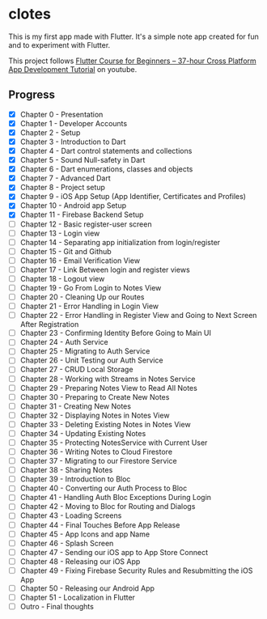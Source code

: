 # clotes

This is my first app made with Flutter. It's a simple note app created for fun and to experiment with Flutter.

This project follows [Flutter Course for Beginners – 37-hour Cross Platform App Development Tutorial](https://youtu.be/VPvVD8t02U8?feature=shared) on youtube.

## Progress

- [x] Chapter 0 - Presentation
- [x] Chapter 1 - Developer Accounts
- [x] Chapter 2 - Setup
- [x] Chapter 3 - Introduction to Dart
- [x] Chapter 4 - Dart control statements and collections
- [x] Chapter 5 - Sound Null-safety in Dart
- [x] Chapter 6 - Dart enumerations, classes and objects
- [x] Chapter 7 - Advanced Dart
- [x] Chapter 8 - Project setup
- [x] Chapter 9 - iOS App Setup (App Identifier, Certificates and Profiles)
- [x] Chapter 10 - Android app Setup
- [x] Chapter 11 - Firebase Backend Setup
- [ ] Chapter 12 - Basic register-user screen
- [ ] Chapter 13 - Login view
- [ ] Chapter 14 - Separating app initialization from login/register
- [ ] Chapter 15 - Git and Github
- [ ] Chapter 16 - Email Verification View
- [ ] Chapter 17 - Link Between login and register views
- [ ] Chapter 18 - Logout view
- [ ] Chapter 19 - Go From Login to Notes View
- [ ] Chapter 20 - Cleaning Up our Routes
- [ ] Chapter 21 - Error Handling in Login View
- [ ] Chapter 22 - Error Handling in Register View and Going to Next Screen After Registration
- [ ] Chapter 23 - Confirming Identity Before Going to Main UI
- [ ] Chapter 24 - Auth Service
- [ ] Chapter 25 - Migrating to Auth Service
- [ ] Chapter 26 - Unit Testing our Auth Service
- [ ] Chapter 27 - CRUD Local Storage
- [ ] Chapter 28 - Working with Streams in Notes Service
- [ ] Chapter 29 - Preparing Notes View to Read All Notes
- [ ] Chapter 30 - Preparing to Create New Notes
- [ ] Chapter 31 - Creating New Notes
- [ ] Chapter 32 - Displaying Notes in Notes View
- [ ] Chapter 33 - Deleting Existing Notes in Notes View
- [ ] Chapter 34 - Updating Existing Notes
- [ ] Chapter 35 - Protecting NotesService with Current User
- [ ] Chapter 36 - Writing Notes to Cloud Firestore
- [ ] Chapter 37 - Migrating to our Firestore Service
- [ ] Chapter 38 - Sharing Notes
- [ ] Chapter 39 - Introduction to Bloc
- [ ] Chapter 40 - Converting our Auth Process to Bloc
- [ ] Chapter 41 - Handling Auth Bloc Exceptions During Login
- [ ] Chapter 42 - Moving to Bloc for Routing and Dialogs
- [ ] Chapter 43 - Loading Screens
- [ ] Chapter 44 - Final Touches Before App Release
- [ ] Chapter 45 - App Icons and app Name
- [ ] Chapter 46 - Splash Screen
- [ ] Chapter 47 - Sending our iOS app to App Store Connect
- [ ] Chapter 48 - Releasing our iOS App
- [ ] Chapter 49 - Fixing Firebase Security Rules and Resubmitting the iOS App
- [ ] Chapter 50 - Releasing our Android App
- [ ] Chapter 51 - Localization in Flutter
- [ ] Outro - Final thoughts

